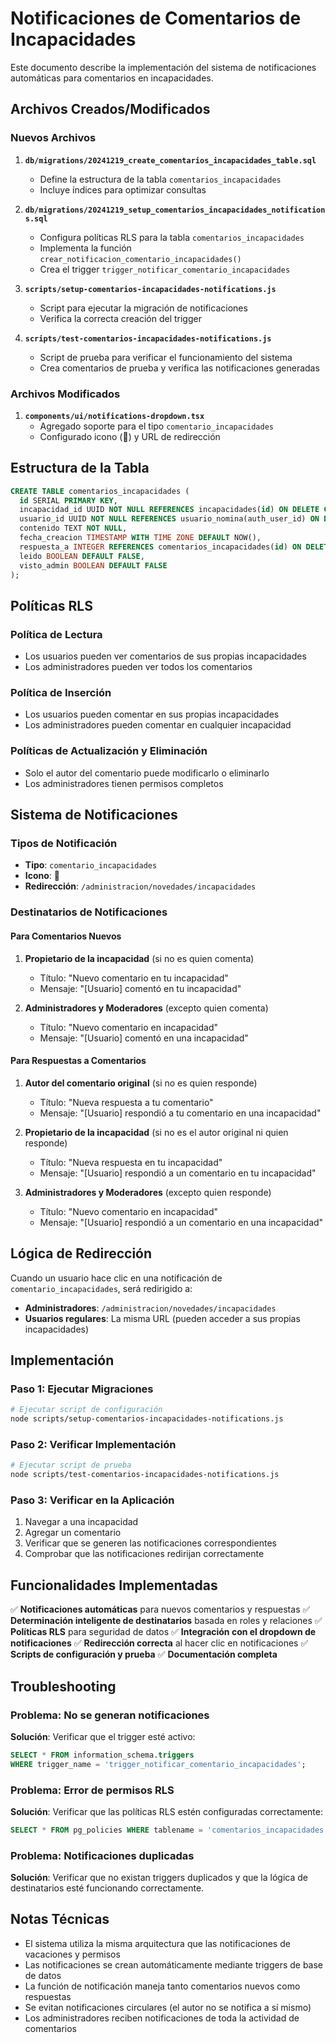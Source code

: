 # Notificaciones de Comentarios de Incapacidades

Este documento describe la implementación del sistema de notificaciones automáticas para comentarios en incapacidades.

## Archivos Creados/Modificados

### Nuevos Archivos

1. **`db/migrations/20241219_create_comentarios_incapacidades_table.sql`**
   - Define la estructura de la tabla `comentarios_incapacidades`
   - Incluye índices para optimizar consultas

2. **`db/migrations/20241219_setup_comentarios_incapacidades_notifications.sql`**
   - Configura políticas RLS para la tabla `comentarios_incapacidades`
   - Implementa la función `crear_notificacion_comentario_incapacidades()`
   - Crea el trigger `trigger_notificar_comentario_incapacidades`

3. **`scripts/setup-comentarios-incapacidades-notifications.js`**
   - Script para ejecutar la migración de notificaciones
   - Verifica la correcta creación del trigger

4. **`scripts/test-comentarios-incapacidades-notifications.js`**
   - Script de prueba para verificar el funcionamiento del sistema
   - Crea comentarios de prueba y verifica las notificaciones generadas

### Archivos Modificados

1. **`components/ui/notifications-dropdown.tsx`**
   - Agregado soporte para el tipo `comentario_incapacidades`
   - Configurado icono (💬) y URL de redirección

## Estructura de la Tabla

```sql
CREATE TABLE comentarios_incapacidades (
  id SERIAL PRIMARY KEY,
  incapacidad_id UUID NOT NULL REFERENCES incapacidades(id) ON DELETE CASCADE,
  usuario_id UUID NOT NULL REFERENCES usuario_nomina(auth_user_id) ON DELETE CASCADE,
  contenido TEXT NOT NULL,
  fecha_creacion TIMESTAMP WITH TIME ZONE DEFAULT NOW(),
  respuesta_a INTEGER REFERENCES comentarios_incapacidades(id) ON DELETE CASCADE,
  leido BOOLEAN DEFAULT FALSE,
  visto_admin BOOLEAN DEFAULT FALSE
);
```

## Políticas RLS

### Política de Lectura
- Los usuarios pueden ver comentarios de sus propias incapacidades
- Los administradores pueden ver todos los comentarios

### Política de Inserción
- Los usuarios pueden comentar en sus propias incapacidades
- Los administradores pueden comentar en cualquier incapacidad

### Políticas de Actualización y Eliminación
- Solo el autor del comentario puede modificarlo o eliminarlo
- Los administradores tienen permisos completos

## Sistema de Notificaciones

### Tipos de Notificación

- **Tipo**: `comentario_incapacidades`
- **Icono**: 💬
- **Redirección**: `/administracion/novedades/incapacidades`

### Destinatarios de Notificaciones

#### Para Comentarios Nuevos
1. **Propietario de la incapacidad** (si no es quien comenta)
   - Título: "Nuevo comentario en tu incapacidad"
   - Mensaje: "[Usuario] comentó en tu incapacidad"

2. **Administradores y Moderadores** (excepto quien comenta)
   - Título: "Nuevo comentario en incapacidad"
   - Mensaje: "[Usuario] comentó en una incapacidad"

#### Para Respuestas a Comentarios
1. **Autor del comentario original** (si no es quien responde)
   - Título: "Nueva respuesta a tu comentario"
   - Mensaje: "[Usuario] respondió a tu comentario en una incapacidad"

2. **Propietario de la incapacidad** (si no es el autor original ni quien responde)
   - Título: "Nueva respuesta en tu incapacidad"
   - Mensaje: "[Usuario] respondió a un comentario en tu incapacidad"

3. **Administradores y Moderadores** (excepto quien responde)
   - Título: "Nuevo comentario en incapacidad"
   - Mensaje: "[Usuario] respondió a un comentario en una incapacidad"

## Lógica de Redirección

Cuando un usuario hace clic en una notificación de `comentario_incapacidades`, será redirigido a:
- **Administradores**: `/administracion/novedades/incapacidades`
- **Usuarios regulares**: La misma URL (pueden acceder a sus propias incapacidades)

## Implementación

### Paso 1: Ejecutar Migraciones

```bash
# Ejecutar script de configuración
node scripts/setup-comentarios-incapacidades-notifications.js
```

### Paso 2: Verificar Implementación

```bash
# Ejecutar script de prueba
node scripts/test-comentarios-incapacidades-notifications.js
```

### Paso 3: Verificar en la Aplicación

1. Navegar a una incapacidad
2. Agregar un comentario
3. Verificar que se generen las notificaciones correspondientes
4. Comprobar que las notificaciones redirijan correctamente

## Funcionalidades Implementadas

✅ **Notificaciones automáticas** para nuevos comentarios y respuestas
✅ **Determinación inteligente de destinatarios** basada en roles y relaciones
✅ **Políticas RLS** para seguridad de datos
✅ **Integración con el dropdown de notificaciones**
✅ **Redirección correcta** al hacer clic en notificaciones
✅ **Scripts de configuración y prueba**
✅ **Documentación completa**

## Troubleshooting

### Problema: No se generan notificaciones
**Solución**: Verificar que el trigger esté activo:
```sql
SELECT * FROM information_schema.triggers 
WHERE trigger_name = 'trigger_notificar_comentario_incapacidades';
```

### Problema: Error de permisos RLS
**Solución**: Verificar que las políticas RLS estén configuradas correctamente:
```sql
SELECT * FROM pg_policies WHERE tablename = 'comentarios_incapacidades';
```

### Problema: Notificaciones duplicadas
**Solución**: Verificar que no existan triggers duplicados y que la lógica de destinatarios esté funcionando correctamente.

## Notas Técnicas

- El sistema utiliza la misma arquitectura que las notificaciones de vacaciones y permisos
- Las notificaciones se crean automáticamente mediante triggers de base de datos
- La función de notificación maneja tanto comentarios nuevos como respuestas
- Se evitan notificaciones circulares (el autor no se notifica a sí mismo)
- Los administradores reciben notificaciones de toda la actividad de comentarios
